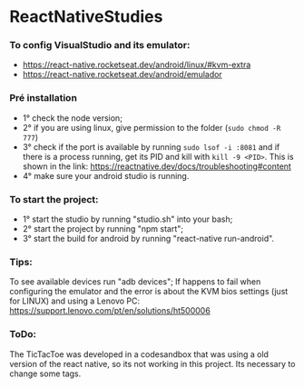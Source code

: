# ReactNativeStudies
### To config VisualStudio and its emulator:
* https://react-native.rocketseat.dev/android/linux/#kvm-extra
* https://react-native.rocketseat.dev/android/emulador

### Pré installation
- 1° check the node version;
- 2° if you are using linux, give permission to the folder (```sudo chmod -R 777```)
- 3° check if the port is available by running ```sudo lsof -i :8081``` and if there is a process running, get its PID and kill with ```kill -9 <PID>```. This is shown in the link: https://reactnative.dev/docs/troubleshooting#content
- 4° make sure your android studio is running.

### To start the project:
- 1° start the studio by running "studio.sh" into your bash;
- 2° start the project by running "npm start";
- 3° start the build for android by running "react-native run-android".

### Tips:
To see available devices run "adb devices";
If happens to fail when configuring the emulator and the error is about the KVM bios settings (just for LINUX) and using a Lenovo PC: https://support.lenovo.com/pt/en/solutions/ht500006

### ToDo:
The TicTacToe was developed in a codesandbox that was using a old version of the react native, so its not working in this project. Its necessary to change some tags.
